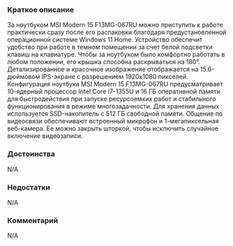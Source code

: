 ### **Краткое описание**
За ноутбуком MSI Modern 15 F13MG-067RU можно приступить к работе практически сразу после его распаковки благодаря предустановленной операционной системе Windows 11 Home. Устройство обеспечит удобство при работе в темном помещении за счет белой подсветки клавиш на клавиатуре. Чтобы за ноутбуком было комфортно работать в любом положении, его крышка способна раскрываться на 180°. Детализированное и красочное изображение отображается на 15.6-дюймовом IPS-экране с разрешением 1920x1080 пикселей.  Конфигурация ноутбука MSI Modern 15 F13MG-067RU предусматривает 10-ядерный процессор Intel Core i7-1355U и 16 ГБ оперативной памяти для быстродействия при запуске ресурсоемких работ и стабильного функционирования в режиме многозадачности. Для хранения данных используется SSD-накопитель с 512 ГБ свободной памяти. Общение по видеосвязи обеспечивают встроенный микрофон и 1-мегапиксельная веб-камера. Ее можно закрыть шторкой, чтобы исключить случайное включение видеозаписи.

### **Достоинства**
N/A

### **Недостатки**
N/A

### **Комментарий**
N/A
